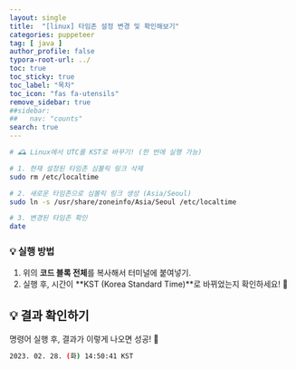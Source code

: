 ```yaml
---
layout: single
title:  "[linux] 타임존 설정 변경 및 확인해보기"
categories: puppeteer
tag: [ java ]
author_profile: false
typora-root-url: ../
toc: true
toc_sticky: true
toc_label: "목차"
toc_icon: "fas fa-utensils" 
remove_sidebar: true
##sidebar:
##   nav: "counts"
search: true
---
```


```bash
# 🕰️ Linux에서 UTC를 KST로 바꾸기! (한 번에 실행 가능)

# 1. 현재 설정된 타임존 심볼릭 링크 삭제
sudo rm /etc/localtime

# 2. 새로운 타임존으로 심볼릭 링크 생성 (Asia/Seoul)
sudo ln -s /usr/share/zoneinfo/Asia/Seoul /etc/localtime

# 3. 변경된 타임존 확인
date

```

### 💡 실행 방법

1. 위의 **코드 블록 전체**를 복사해서 터미널에 붙여넣기.
2. 실행 후, 시간이 **KST (Korea Standard Time)**로 바뀌었는지 확인하세요! 🎉



## 💡 결과 확인하기

명령어 실행 후, 결과가 이렇게 나오면 성공! 🎉

```bash
2023. 02. 28. (화) 14:50:41 KST
```

